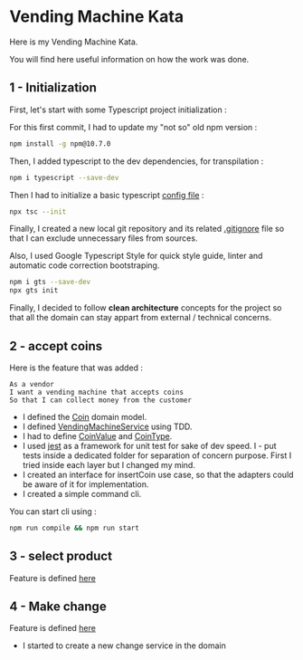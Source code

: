 # Vending Machine Kata

Here is my Vending Machine Kata.

You will find here useful information on how the work was done.

## 1 - Initialization

First, let's start with some Typescript project initialization :

For this first commit, I had to update my "not so" old npm version :

```sh
npm install -g npm@10.7.0
```

Then, I added typescript to the dev dependencies, for transpilation :

```sh
npm i typescript --save-dev
```

Then I had to initialize a basic typescript [config file](./tsconfig.json) :

```sh
npx tsc --init
```

Finally, I created a new local git repository and its related [.gitignore](./.gitignore) file so that I can exclude unnecessary files from sources.


Also, I used Google Typescript Style for quick style guide, linter and automatic code correction bootstraping.

```sh
npm i gts --save-dev
npx gts init
```

Finally, I decided to follow **clean architecture** concepts for the project so that all the domain can stay appart from external / technical concerns.

## 2 - accept coins

Here is the feature that was added : 

```
As a vendor
I want a vending machine that accepts coins
So that I can collect money from the customer
```

- I defined the [Coin](./src/domain/models/Coin.ts) domain model.
- I defined [VendingMachineService](./src/domain/services/VendingMachineService.ts) using TDD.
- I had to define [CoinValue](./src/domain/models/Coin.ts) and [CoinType](./src/domain/models/Coin.ts).
- I used [jest](https://jestjs.io/fr/) as a framework for unit test for sake of dev speed.
I - put tests inside a dedicated folder for separation of concern purpose. First I tried inside each layer but I changed my mind.
- I created an interface for insertCoin use case, so that the adapters could be aware of it for implementation.
- I created a simple command cli.

You can start cli using :
```sh
npm run compile && npm run start
```

## 3 - select product

Feature is defined [here](https://github.com/guyroyse/vending-machine-kata?tab=readme-ov-file#make-change)

## 4 - Make change

Feature is defined [here](https://github.com/guyroyse/vending-machine-kata?tab=readme-ov-file#make-change)
- I started to create a new change service in the domain
